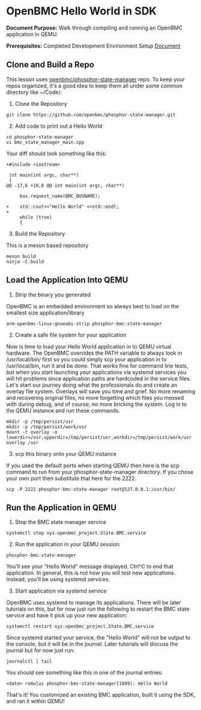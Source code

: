 # OpenBMC Hello World in SDK

**Document Purpose:** Walk through compiling and running an OpenBMC application
in QEMU.

**Prerequisites:** Completed Development Environment Setup [Document](https://github.com/openbmc/docs/blob/master/development/dev-environment.md)

## Clone and Build a Repo

This lesson uses
[openbmc/phosphor-state-manager](https://github.com/openbmc/phosphor-state-manager)
repo. To keep your repos organized, it's a good idea to keep them all under some
common directory like ~/Code/.

1. Clone the Repository
  ```
  git clone https://github.com/openbmc/phosphor-state-manager.git
  ```

2. Add code to print out a Hello World
  ```
  cd phosphor-state-manager
  vi bmc_state_manager_main.cpp
  ```

  Your diff should look something like this:
  ```
  +#include <iostream>

   int main(int argc, char**)
   {
  @@ -17,6 +18,8 @@ int main(int argc, char**)

       bus.request_name(BMC_BUSNAME);

  +    std::cout<<"Hello World" <<std::endl;
  +
       while (true)
       {
  ```

3. Build the Repository

  This is a meson based repository
  ```
  meson build
  ninja -C build
  ```

## Load the Application Into QEMU

  1. Strip the binary you generated

  OpenBMC is an embedded environment so always best to load on the smallest size
  application/library
  ```
  arm-openbmc-linux-gnueabi-strip phosphor-bmc-state-manager
  ```

  2. Create a safe file system for your application

  Now is time to load your Hello World application in to QEMU virtual hardware.
  The OpenBMC overrides the PATH variable to always look in /usr/local/bin/
  first so you could simply scp your application in to /usr/local/bin, run it
  and be done.  That works fine for command line tests, but when you start
  launching your applications via systemd services you will hit problems since
  application paths are hardcoded in the service files. Let's start our journey
  doing what the professionals do and create an overlay file system.  Overlays
  will save you time and grief.  No more renaming and recovering original files,
  no more forgetting which files you messed with during debug, and of course, no
  more bricking the system.  Log in to the QEMU instance and run these commands.
  ```
  mkdir -p /tmp/persist/usr
  mkdir -p /tmp/persist/work/usr
  mount -t overlay -o lowerdir=/usr,upperdir=/tmp/persist/usr,workdir=/tmp/persist/work/usr overlay /usr
  ```

  3. scp this binary onto your QEMU instance

  If you used the default ports when starting QEMU then here is the scp command
  to run from your phosphor-state-manager directory. If you chose your own port
  then substitute that here for the 2222.
  ```
  scp -P 2222 phosphor-bmc-state-manager root@127.0.0.1:/usr/bin/
  ```

## Run the Application in QEMU

  1. Stop the BMC state manager service
  ```
  systemctl stop xyz.openbmc_project.State.BMC.service
  ```

  2. Run the application in your QEMU session:
  ```
  phosphor-bmc-state-manager
  ```

  You'll see your "Hello World" message displayed.  Ctrl^C to end that
  application. In general, this is not how you will test new applications.
  Instead, you'll be using systemd services.

  3. Start application via systemd service

  OpenBMC uses systemd to manage its applications. There will be later tutorials
  on this, but for now just run the following to restart the BMC state service
  and have it pick up your new application:
  ```
  systemctl restart xyz.openbmc_project.State.BMC.service
  ```

  Since systemd started your service, the
  "Hello World" will not be output to the console, but it will be in the
  journal. Later tutorials will discuss the journal but for now just run:
  ```
  journalctl | tail
  ```

  You should see something like this in one of the journal
  entries:
  ```
  <date> romulus phosphor-bmc-state-manager[1089]: Hello World
  ```

That's it! You customized an existing BMC application, built it using the SDK,
and ran it within QEMU!
